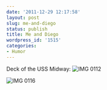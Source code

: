 ```yaml
---
date: '2011-12-29 12:17:58'
layout: post
slug: me-and-diego
status: publish
title: Me and Diego
wordpress_id: '1515'
categories:
- Humor
---
```


Deck of the USS Midway:
![IMG 0112](http://fnord.phfactor.net/wp-content/uploads/2011/12/IMG_0112.jpg)

![IMG 0116](http://fnord.phfactor.net/wp-content/uploads/2011/12/IMG_0116.jpg)
